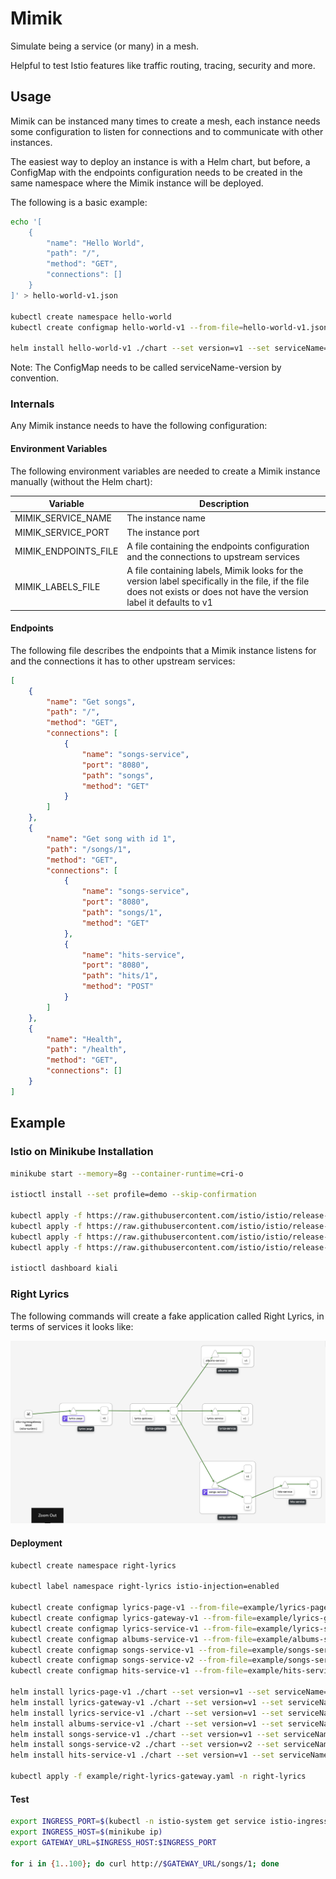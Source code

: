 # Mimik

Simulate being a service (or many) in a mesh. 

Helpful to test Istio features like traffic routing, tracing, security and more. 

## Usage

Mimik can be instanced many times to create a mesh, each instance needs some configuration to listen for connections and to communicate with other instances.

The easiest way to deploy an instance is with a Helm chart, but before, a ConfigMap with the endpoints configuration needs to be created in the same namespace where the Mimik instance will be deployed. 

The following is a basic example:

```bash
echo '[
    {
        "name": "Hello World",
        "path": "/",
        "method": "GET",
        "connections": []
    }
]' > hello-world-v1.json

kubectl create namespace hello-world
kubectl create configmap hello-world-v1 --from-file=hello-world-v1.json -n hello-world

helm install hello-world-v1 ./chart --set version=v1 --set serviceName=hello-world -n hello-world
```

Note: The ConfigMap needs to be called serviceName-version by convention.

### Internals

Any Mimik instance needs to have the following configuration:

#### Environment Variables

The following environment variables are needed to create a Mimik instance manually (without the Helm chart):

| Variable | Description |
| - | - |
| MIMIK_SERVICE_NAME | The instance name |
| MIMIK_SERVICE_PORT | The instance port |
| MIMIK_ENDPOINTS_FILE | A file containing the endpoints configuration and the connections to upstream services |
| MIMIK_LABELS_FILE | A file containing labels, Mimik looks for the version label specifically in the file, if the file does not exists or does not have the version label it defaults to v1 |

#### Endpoints

The following file describes the endpoints that a Mimik instance listens for and the connections it has to other upstream services:

```json
[
    {
        "name": "Get songs",
        "path": "/",
        "method": "GET",
        "connections": [
            {
                "name": "songs-service",
                "port": "8080",
                "path": "songs",
                "method": "GET"
            }
        ]
    },
    {
        "name": "Get song with id 1",
        "path": "/songs/1",
        "method": "GET",
        "connections": [
            {
                "name": "songs-service",
                "port": "8080",
                "path": "songs/1",
                "method": "GET"
            },
            {
                "name": "hits-service",
                "port": "8080",
                "path": "hits/1",
                "method": "POST"
            }
        ]
    },
    {
        "name": "Health",
        "path": "/health",
        "method": "GET",
        "connections": []
    }
]
```

## Example

### Istio on Minikube Installation

```bash
minikube start --memory=8g --container-runtime=cri-o

istioctl install --set profile=demo --skip-confirmation

kubectl apply -f https://raw.githubusercontent.com/istio/istio/release-1.8/samples/addons/prometheus.yaml
kubectl apply -f https://raw.githubusercontent.com/istio/istio/release-1.8/samples/addons/grafana.yaml
kubectl apply -f https://raw.githubusercontent.com/istio/istio/release-1.8/samples/addons/kiali.yaml
kubectl apply -f https://raw.githubusercontent.com/istio/istio/release-1.8/samples/addons/jaeger.yaml

istioctl dashboard kiali
```

### Right Lyrics

The following commands will create a fake application called Right Lyrics, in terms of services it looks like:

![right-lyrics](./example/mesh.png)

#### Deployment

```bash
kubectl create namespace right-lyrics

kubectl label namespace right-lyrics istio-injection=enabled

kubectl create configmap lyrics-page-v1 --from-file=example/lyrics-page-v1.json -n right-lyrics
kubectl create configmap lyrics-gateway-v1 --from-file=example/lyrics-gateway-v1.json -n right-lyrics
kubectl create configmap lyrics-service-v1 --from-file=example/lyrics-service-v1.json -n right-lyrics
kubectl create configmap albums-service-v1 --from-file=example/albums-service-v1.json -n right-lyrics
kubectl create configmap songs-service-v1 --from-file=example/songs-service-v1.json -n right-lyrics
kubectl create configmap songs-service-v2 --from-file=example/songs-service-v2.json -n right-lyrics
kubectl create configmap hits-service-v1 --from-file=example/hits-service-v1.json -n right-lyrics

helm install lyrics-page-v1 ./chart --set version=v1 --set serviceName=lyrics-page -n right-lyrics
helm install lyrics-gateway-v1 ./chart --set version=v1 --set serviceName=lyrics-gateway -n right-lyrics
helm install lyrics-service-v1 ./chart --set version=v1 --set serviceName=lyrics-service -n right-lyrics
helm install albums-service-v1 ./chart --set version=v1 --set serviceName=albums-service -n right-lyrics
helm install songs-service-v1 ./chart --set version=v1 --set serviceName=songs-service -n right-lyrics
helm install songs-service-v2 ./chart --set version=v2 --set serviceName=songs-service --set createService=false -n right-lyrics
helm install hits-service-v1 ./chart --set version=v1 --set serviceName=hits-service -n right-lyrics

kubectl apply -f example/right-lyrics-gateway.yaml -n right-lyrics
```

#### Test

```bash
export INGRESS_PORT=$(kubectl -n istio-system get service istio-ingressgateway -o jsonpath='{.spec.ports[?(@.name=="http2")].nodePort}')
export INGRESS_HOST=$(minikube ip)
export GATEWAY_URL=$INGRESS_HOST:$INGRESS_PORT 

for i in {1..100}; do curl http://$GATEWAY_URL/songs/1; done
```